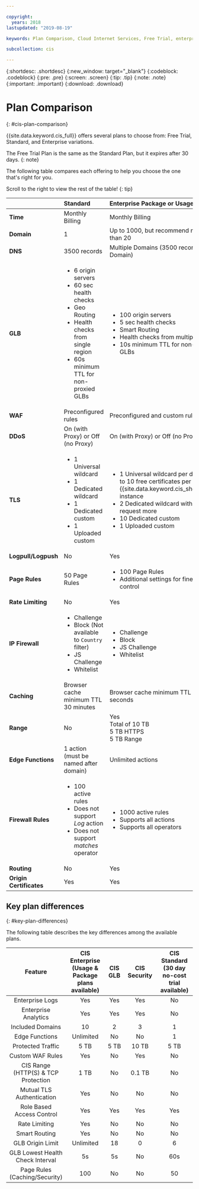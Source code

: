 ```yaml
---

copyright:
  years: 2018
lastupdated: "2019-08-19"

keywords: Plan Comparison, Cloud Internet Services, Free Trial, enterprise

subcollection: cis

---
```


{:shortdesc: .shortdesc}
{:new_window: target="_blank"}
{:codeblock: .codeblock}
{:pre: .pre}
{:screen: .screen}
{:tip: .tip}
{:note: .note}
{:important: .important}
{:download: .download}

# Plan Comparison
{: #cis-plan-comparison}

{{site.data.keyword.cis_full}} offers several plans to choose from: Free Trial, Standard, and Enterprise variations.

The Free Trial Plan is the same as the Standard Plan, but it expires after 30 days.
{: note} 

The following table compares each offering to help you choose the one that's right for you. 

Scroll to the right to view the rest of the table!
{: tip}

|         | Standard | Enterprise Package or Usage | Enterprise GLB | Enterprise Security|  
| :------- | :--------- | :------------ | :--------- | :--------- |
|**Time**|Monthly Billing |Monthly Billing|Monthly Billing|Monthly Billing|
|**Domain**|1|Up to 1000, but recommend no more than 20|2|3|
|**DNS**|3500 records |Multiple Domains (3500 records per Domain) |Same as Enterprise |Same as Enterprise|
|**GLB**|<ul><li>6 origin servers</li><li>60 sec health checks</li><li>Geo Routing</li><li>Health checks from single region</li><li>60s minimum TTL for non-proxied GLBs</li></ul>|<ul><li>100 origin servers</li><li>5 sec health checks</li><li>Smart Routing</li><li>Health checks from multiple regions</li><li>10s minimum TTL for non-proxied GLBs</li></ul>|<ul><li>18 origin servers</li><li>5 sec health checks</li><li>Health checks from multiple regions</li><li>10s minimum TTL for non-proxied GLBs</li></ul>|Not available|
|**WAF**|Preconfigured rules|Preconfigured and custom rules|Not available|Same as Enterprise|
|**DDoS**|On (with Proxy) or Off (no Proxy)|On (with Proxy) or Off (no Proxy)|Yes (Proxy)|Yes|
|**TLS**|<ul><li>1 Universal wildcard</li><li>1 Dedicated wildcard</li><li>1 Dedicated custom</li><li>1 Uploaded custom</li></ul>|<ul><li>1 Universal wildcard per domain. Up to 10 free certificates per {{site.data.keyword.cis_short_notm}} instance</li> <li>2 Dedicated wildcard with ability to request more</li><li>10 Dedicated custom</li><li>1 Uploaded custom</li></ul>|<ul><li>1 Universal wildcard per domain. Up to 10 free certificates per {{site.data.keyword.cis_short_notm}} instance</li> <li>2 Dedicated wildcard with ability to request more</li><li>2 Dedicated custom</li><li>1 Uploaded custom</li></ul>|<ul><li>1 Universal wildcard per domain. Up to 10 free certificates per {{site.data.keyword.cis_short_notm}} instance</li> <li>2 Dedicated wildcard with ability to request more</li><li>3 Dedicated custom</li><li>1 Uploaded custom</li></ul>|
|**Logpull/Logpush**|No|Yes|Yes|Yes|
|**Page Rules**|50 Page Rules|<ul><li>100 Page Rules</li><li>Additional settings for fine-grained control</li></ul>|Not available |Same as Enterprise|
|**Rate Limiting**|No|Yes|Not available|Not available|
|**IP Firewall**|<ul><li>Challenge</li><li>Block (Not available to `Country` filter)</li><li>JS Challenge</li><li>Whitelist</li></ul>|<ul><li>Challenge</li><li>Block</li><li>JS Challenge</li><li>Whitelist</li></ul>|Not available|Same as Enterprise|
|**Caching**|Browser cache minimum TTL 30 minutes|Browser cache minimum TTL 30 seconds|Not available|Same as Enterprise|
|**Range**|No|Yes<br>Total of 10 TB<br>5 TB HTTPS<br>5 TB Range|No|Same as Enterprise|
|**Edge Functions**|1 action<br/>(must be named after domain)|Unlimited actions|Not available|Not available|
|**Firewall Rules**|<ul><li>100 active rules</li><li>Does not support _Log_ action</li><li>Does not support _matches_ operator</li><ul>|<ul><li>1000 active rules</li><li>Supports all actions</li><li>Supports all operators</li><ul>|No|Same as Enterprise|
|**Routing**|No|Yes|No|No | 
|**Origin Certificates**|Yes|Yes|Yes| Yes|



## Key plan differences
{: #key-plan-differences}

The following table describes the key differences among the available plans.

| Feature | CIS Enterprise <br> (Usage & Package <br>plans available)| CIS GLB| CIS Security| CIS Standard<br> (30 day no-cost <br>trial available)|
| :-------: | :---------: | :----------: | :---------: | :---------: |
|Enterprise Logs|Yes|Yes|Yes|No|
|Enterprise Analytics|Yes|Yes|Yes|No|
|Included Domains|10|2|3|1|
|Edge Functions|Unlimited|No|No|1|
|Protected Traffic|5 TB|5 TB|10 TB|5 TB|
|Custom WAF Rules| Yes|No| Yes|No|
|CIS Range<br>(HTTP(S) & TCP <br>Protection|1 TB |No |0.1 TB| No|
|Mutual TLS <br>Authentication|Yes|No|No|No|
|Role Based<br> Access Control|Yes|Yes|Yes|Yes|
|Rate Limiting| Yes| No| No|No|
|Smart Routing| Yes| No| No|No|
|GLB Origin Limit| Unlimited|18|0|6|
|GLB Lowest Health<br> Check Interval|5s|5s|No|60s|
|Page Rules<br> (Caching/Security)|100|No|No|50|



